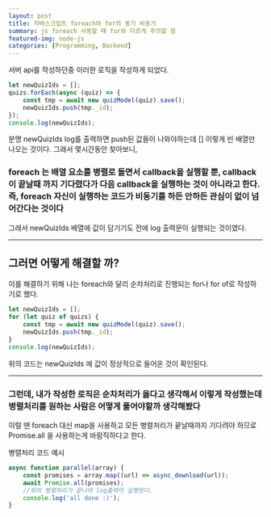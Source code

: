 ```yaml
---
layout: post
title: 자바스크립트 foreach와 for의 동기 비동기
summary: js foreach 사용할 때 for와 다르게 주의할 점
featured-img: node-js
categories: [Programming, Backend]
---
```


서버 api를 작성하던중 이러한 로직을 작성하게 되었다.

```js
let newQuizIds = [];
quizs.forEach(async (quiz) => {
	const tmp = await new quizModel(quiz).save();
	newQuizIds.push(tmp._id);
});
console.log(newQuizIds);
```

분명 newQuizIds log를 출력하면 push된 값들이 나와야하는데 [] 이렇게 빈 배열만 나오는 것이다. 그래서 몇시간동안 찾아보니,

### foreach 는 배열 요소를 병렬로 돌면서 callback을 실행할 뿐, callback이 끝날때 까지 기다렸다가 다음 callback을 실행하는 것이 아니라고 한다. 즉, foreach 자신이 실행하는 코드가 비동기를 하든 안하든 관심이 없이 넘어간다는 것이다

그래서 newQuizIds 배열에 값이 담기기도 전에 log 출력문이 실행되는 것이였다.

---

## 그러면 어떻게 해결할 까?

이를 해결하기 위해 나는 foreach와 달리 순차처리로 진행되는 for나 for of로 작성하기로 했다.

```js
let newQuizIds = [];
for (let quiz of quizs) {
	const tmp = await new quizModel(quiz).save();
	newQuizIds.push(tmp._id);
}
console.log(newQuizIds);
```

위의 코드는 newQuizIds 에 값이 정상적으로 들어온 것이 확인된다.

---

### 그런데, 내가 작성한 로직은 순차처리가 옳다고 생각해서 이렇게 작성했는데 병렬처리를 원하는 사람은 어떻게 풀어야할까 생각해봤다

이럴 땐 foreach 대신 map을 사용하고 모든 병렬처리가 끝날때까지 기다려야 하므로 Promise.all 을 사용하는게 바람직하다고 한다.

병렬처리 코드 예시

```js
async function parallel(array) {
	const promises = array.map((url) => async_download(url));
	await Promise.all(promises);
	//위의 병렬처리가 끝나야 log출력이 실행된다.
	console.log('all done :)');
}
```
